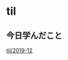 # til

## 今日学んだこと

[til/2019\-12](https://github.com/tokiohamamatsu/til/blob/master/tir/2019-12.md#02)